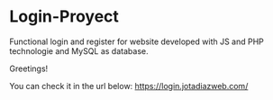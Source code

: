 # Login-Proyect

Functional login and register for website developed with JS and PHP technologie and MySQL as database.

Greetings!

You can check it in the url below:
https://login.jotadiazweb.com/
